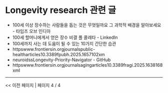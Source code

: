 # Longevity research 관련 글

- 100세 이상 장수하는 사람들을 돕는 것은 무엇일까요 그 과학적 배경을 알아보세요  - 타임즈 오브 인디아
- 100세 할머니에게서 얻은 장수 비결  폴 콜레타 - LinkedIn
- 100세까지 사는 데 도움이 될 수 있는 10가지 간단한 습관
- httpswww.frontiersin.orgjournalspublic-healtharticles10.3389fpubh.2025.1657102xm
- neuroidssLongevity-Priority-Navigator - GitHub
- httpswww.frontiersin.orgjournalsagingarticles10.3389fragi.2025.1638168xml

---
<< 이전 페이지  |  페이지 4 / 4